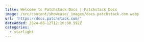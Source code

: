 ```yaml
---
title: Welcome to Patchstack Docs | Patchstack Docs
image: /src/content/showcase/_images/docs.patchstack.com.webp
url: 'https://docs.patchstack.com/'
dateAdded: 2024-08-12T12:10:30.592Z
categories:
  - starlight
---
```


